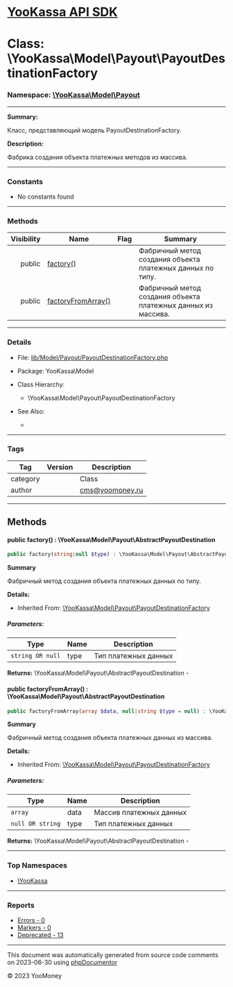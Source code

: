 # [YooKassa API SDK](../home.md)

# Class: \YooKassa\Model\Payout\PayoutDestinationFactory
### Namespace: [\YooKassa\Model\Payout](../namespaces/yookassa-model-payout.md)
---
**Summary:**

Класс, представляющий модель PayoutDestinationFactory.

**Description:**

Фабрика создания объекта платежных методов из массива.

---
### Constants
* No constants found

---
### Methods
| Visibility | Name | Flag | Summary |
| ----------:| ---- | ---- | ------- |
| public | [factory()](../classes/YooKassa-Model-Payout-PayoutDestinationFactory.md#method_factory) |  | Фабричный метод создания объекта платежных данных по типу. |
| public | [factoryFromArray()](../classes/YooKassa-Model-Payout-PayoutDestinationFactory.md#method_factoryFromArray) |  | Фабричный метод создания объекта платежных данных из массива. |

---
### Details
* File: [lib/Model/Payout/PayoutDestinationFactory.php](../../lib/Model/Payout/PayoutDestinationFactory.php)
* Package: YooKassa\Model
* Class Hierarchy:
  * \YooKassa\Model\Payout\PayoutDestinationFactory

* See Also:
  * [](https://yookassa.ru/developers/api)

---
### Tags
| Tag | Version | Description |
| --- | ------- | ----------- |
| category |  | Class |
| author |  | cms@yoomoney.ru |

---
## Methods
<a name="method_factory" class="anchor"></a>
#### public factory() : \YooKassa\Model\Payout\AbstractPayoutDestination

```php
public factory(string|null $type) : \YooKassa\Model\Payout\AbstractPayoutDestination
```

**Summary**

Фабричный метод создания объекта платежных данных по типу.

**Details:**
* Inherited From: [\YooKassa\Model\Payout\PayoutDestinationFactory](../classes/YooKassa-Model-Payout-PayoutDestinationFactory.md)

##### Parameters:
| Type | Name | Description |
| ---- | ---- | ----------- |
| <code lang="php">string OR null</code> | type  | Тип платежных данных |

**Returns:** \YooKassa\Model\Payout\AbstractPayoutDestination - 


<a name="method_factoryFromArray" class="anchor"></a>
#### public factoryFromArray() : \YooKassa\Model\Payout\AbstractPayoutDestination

```php
public factoryFromArray(array $data, null|string $type = null) : \YooKassa\Model\Payout\AbstractPayoutDestination
```

**Summary**

Фабричный метод создания объекта платежных данных из массива.

**Details:**
* Inherited From: [\YooKassa\Model\Payout\PayoutDestinationFactory](../classes/YooKassa-Model-Payout-PayoutDestinationFactory.md)

##### Parameters:
| Type | Name | Description |
| ---- | ---- | ----------- |
| <code lang="php">array</code> | data  | Массив платежных данных |
| <code lang="php">null OR string</code> | type  | Тип платежных данных |

**Returns:** \YooKassa\Model\Payout\AbstractPayoutDestination - 



---

### Top Namespaces

* [\YooKassa](../namespaces/yookassa.md)

---

### Reports
* [Errors - 0](../reports/errors.md)
* [Markers - 0](../reports/markers.md)
* [Deprecated - 13](../reports/deprecated.md)

---

This document was automatically generated from source code comments on 2023-06-30 using [phpDocumentor](http://www.phpdoc.org/)

&copy; 2023 YooMoney